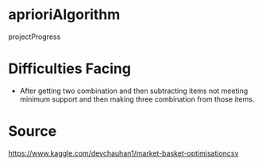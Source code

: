 # aprioriAlgorithm
projectProgress

# Difficulties Facing
* After getting two combination and then subtracting items not meeting minimum support and then making three combination from those items.

# Source
https://www.kaggle.com/devchauhan1/market-basket-optimisationcsv

